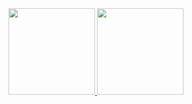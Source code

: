 <div>
  <a href="https://github.com/Fernando-A-Rocha">
    <img height="170em" src="https://github-readme-stats.vercel.app/api?username=Fernando-A-Rocha&show_icons=true&theme=dark&include_all_commits=true&count_private=true">
    <img height="170em" src="https://github-readme-stats.vercel.app/api/top-langs/?username=Fernando-A-Rocha&layout=compact&langs_count=7&theme=dark">
  </a>
</div>

